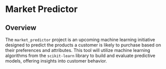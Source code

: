 # Market Predictor

## Overview

The `market_predictor` project is an upcoming machine learning initiative designed to predict the products a customer is likely to purchase based on their preferences and attributes. This tool will utilize machine learning algorithms from the `scikit-learn` library to build and evaluate predictive models, offering insights into customer behavior.

